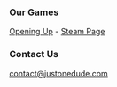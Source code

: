 ### Our Games

 [Opening Up](http://openingupgame.com/) - [Steam Page](https://store.steampowered.com/app/1103890/Opening_Up/)
 
 
### Contact Us

contact@justonedude.com
